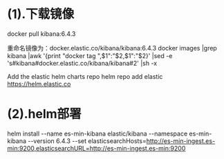 # (1).下载镜像

docker pull kibana:6.4.3

重命名镜像为：docker.elastic.co/kibana/kibana:6.4.3
docker images |grep kibana |awk '{print "docker tag ",$1":"$2,$1":"$2}' |sed -e 's#kibana#docker\.elastic\.co\/kibana\/kibana#2' |sh -x

Add the elastic helm charts repo
helm repo add elastic https://helm.elastic.co


# (2).helm部署
helm install --name es-min-kibana elastic/kibana --namespace es-min-kibana --version 6.4.3 --set elasticsearchHosts=http://es-min-ingest.es-min:9200,elasticsearchURL=http://es-min-ingest.es-min:9200

